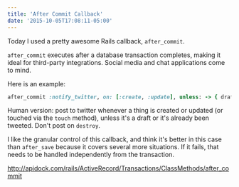 ```yaml
---
title: 'After Commit Callback'
date: '2015-10-05T17:08:11-05:00'
---
```


Today I used a pretty awesome Rails callback, `after_commit`.

`after_commit` executes after a database transaction completes, making it ideal for third-party integrations. Social media and chat applications come to mind.

Here is an example:

```ruby
after_commit :notify_twitter, on: [:create, :update], unless: -> { draft? || tweeted }
```

Human version: post to twitter whenever a thing is created or updated (or touched via the `touch` method), unless it's a draft or it's already been tweeted. Don't post on `destroy`.

I like the granular control of this callback, and think it's better in this case than `after_save` because it covers several more situations. If it fails, that needs to be handled independently from the transaction.

http://apidock.com/rails/ActiveRecord/Transactions/ClassMethods/after_commit

